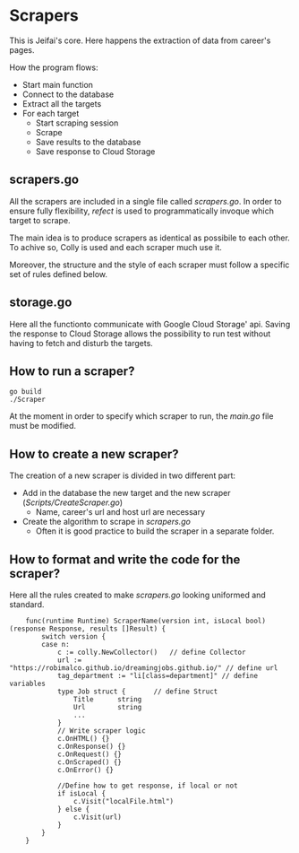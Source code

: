# Scrapers

This is Jeifai's core. Here happens the extraction of data from career's pages.

How the program flows:

* Start main function
* Connect to the database
* Extract all the targets
* For each target
    * Start scraping session
    * Scrape
    * Save results to the database
    * Save response to Cloud Storage

## scrapers.go
All the scrapers are included in a single file called *scrapers.go*.
In order to ensure fully flexibility, *refect* is used to programmatically invoque which target to scrape.

The main idea is to produce scrapers as identical as possibile to each other.
To achive so, Colly is used and each scraper much use it.

Moreover, the structure and the style of each scraper must follow a specific set of rules defined below.

## storage.go
Here all the functionto communicate with Google Cloud Storage' api.
Saving the response to Cloud Storage allows the possibility to run test without having to fetch and disturb the targets. 

## **How to run a scraper?**
	go build
    ./Scraper

At the moment in order to specify which scraper to run, the *main.go* file must be modified.

## **How to create a new scraper?**
The creation of a new scraper is divided in two different part:
* Add in the database the new target and the new scraper (*Scripts/CreateScraper.go*)
    * Name, career's url and host url are necessary
* Create the algorithm to scrape in *scrapers.go*
    * Often it is good practice to build the scraper in a separate folder.

## **How to format and write the code for the scraper?**
Here all the rules created to make *scrapers.go* looking uniformed and standard.
```golang
    func(runtime Runtime) ScraperName(version int, isLocal bool) (response Response, results []Result) {
        switch version {
        case n:
            c := colly.NewCollector()   // define Collector
            url := "https://robimalco.github.io/dreamingjobs.github.io/" // define url
            tag_department := "li[class=department]" // define variables
            type Job struct {       // define Struct
                Title      string
                Url        string
                ...
            }
            // Write scraper logic
            c.OnHTML() {}
            c.OnResponse() {}
            c.OnRequest() {}
            c.OnScraped() {}
            c.OnError() {}

            //Define how to get response, if local or not
            if isLocal {
                c.Visit("localFile.html")
            } else {
                c.Visit(url)
            }
        }
    }
```
